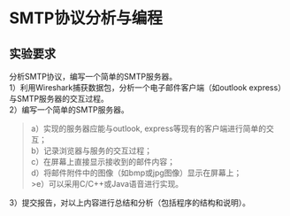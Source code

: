 SMTP协议分析与编程
====
实验要求
----
分析SMTP协议，编写一个简单的SMTP服务器。<br>
1）利用Wireshark捕获数据包，分析一个电子邮件客户端（如outlook express）与SMTP服务器的交互过程。<br>
2）编写一个简单的SMTP服务器。<br>
>a）实现的服务器应能与outlook, express等现有的客户端进行简单的交互；<br>
>b）记录浏览器与服务的交互过程；<br>
>c）在屏幕上直接显示接收到的邮件内容；<br>
>d）将邮件附件中的图像（如bmp或jpg图像）显示在屏幕上；<br>>e）可以采用C/C++或Java语音进行实现。<br>

3）提交报告，对以上内容进行总结和分析（包括程序的结构和说明）。

